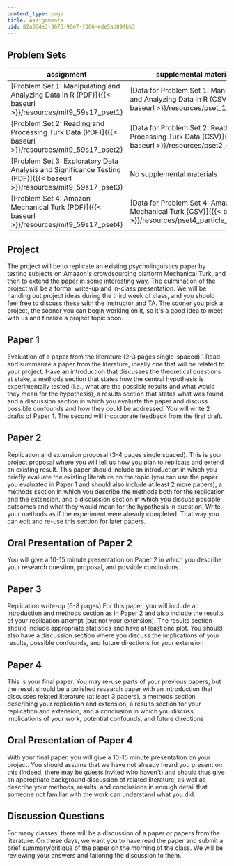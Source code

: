 ```yaml
---
content_type: page
title: Assignments
uid: 82a364e3-3673-96e7-f366-ede5ad09fbb3
---
```


Problem Sets 
-------------

| assignment | supplemental materials |
| --- | --- |
| [Problem Set 1: Manipulating and Analyzing Data in R (PDF)]({{< baseurl >}}/resources/mit9_59s17_pset1) | [Data for Problem Set 1: Manipulating and Analyzing Data in R (CSV)]({{< baseurl >}}/resources/pset_1_data) |
| [Problem Set 2: Reading and Processing Turk Data (PDF)]({{< baseurl >}}/resources/mit9_59s17_pset2) | [Data for Problem Set 2: Reading and Processing Turk Data (CSV)]({{< baseurl >}}/resources/pset2_data2) |
| [Problem Set 3: Exploratory Data Analysis and Significance Testing (PDF)]({{< baseurl >}}/resources/mit9_59s17_pset3) | No supplemental materials |
| [Problem Set 4: Amazon Mechanical Turk (PDF)]({{< baseurl >}}/resources/mit9_59s17_pset4) | [Data for Problem Set 4: Amazon Mechanical Turk (CSV)]({{< baseurl >}}/resources/pset4_particle_shift_data) 

Project
-------

The project will be to replicate an existing psycholinguistics paper by testing subjects on Amazon's crowdsourcing platform Mechanical Turk, and then to extend the paper in some interesting way. The culmination of the project will be a formal write-up and in-class presentation. We will be handing out project ideas during the third week of class, and you should feel free to discuss these with the instructor and TA. The sooner you pick a project, the sooner you can begin working on it, so it's a good idea to meet with us and finalize a project topic soon.

Paper 1
-------

Evaluation of a paper from the literature (2-3 pages single-spaced).1 Read and summarize a paper from the literature, ideally one that will be related to your project. Have an introduction that discusses the theoretical questions at stake, a methods section that states how the central hypothesis is experimentally tested (i.e., what are the possible results and what would they mean for the hypothesis), a results section that states what was found, and a discussion section in which you evaluate the paper and discuss possible confounds and how they could be addressed. You will write 2 drafts of Paper 1. The second will incorporate feedback from the first draft.

Paper 2
-------

Replication and extension proposal (3-4 pages single spaced). This is your project proposal where you will tell us how you plan to replicate and extend an existing result. This paper should include an introduction in which you briefly evaluate the existing literature on the topic (you can use the paper you evaluated in Paper 1 and should also include at least 2 more papers), a methods section in which you describe the methods both for the replication and the extension, and a discussion section in which you discuss possible outcomes and what they would mean for the hypothesis in question. Write your methods as if the experiment were already completed. That way you can edit and re-use this section for later papers.

Oral Presentation of Paper 2
----------------------------

You will give a 10-15 minute presentation on Paper 2 in which you describe your research question, proposal, and possible conclusions.

Paper 3
-------

Replication write-up (6-8 pages) For this paper, you will include an introduction and methods section as in Paper 2 and also include the results of your replication attempt (but not your extension). The results section should include appropriate statistics and have at least one plot. You should also have a discussion section where you discuss the implications of your results, possible confounds, and future directions for your extension

Paper 4
-------

This is your final paper. You may re-use parts of your previous papers, but the result should be a polished research paper with an introduction that discusses related literature (at least 3 papers), a methods section describing your replication and extension, a results section for your replication and extension, and a conclusion in which you discuss implications of your work, potential confounds, and future directions

Oral Presentation of Paper 4
----------------------------

With your final paper, you will give a 10-15 minute presentation on your project. You should assume that we have not already heard you present on this (indeed, there may be guests invited who haven't) and should thus give an appropriate background discussion of related literature, as well as describe your methods, results, and conclusions in enough detail that someone not familiar with the work can understand what you did.

Discussion Questions
--------------------

For many classes, there will be a discussion of a paper or papers from the literature. On these days, we want you to have read the paper and submit a brief summary/critique of the paper on the morning of the class. We will be reviewing your answers and tailoring the discussion to them.